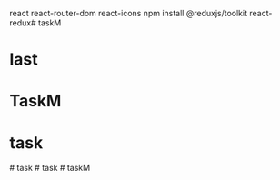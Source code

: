 react
react-router-dom
react-icons
npm install @reduxjs/toolkit react-redux# taskM
# last
# TaskM
# task
#   t a s k  
 #   t a s k  
 #   t a s k M  
 